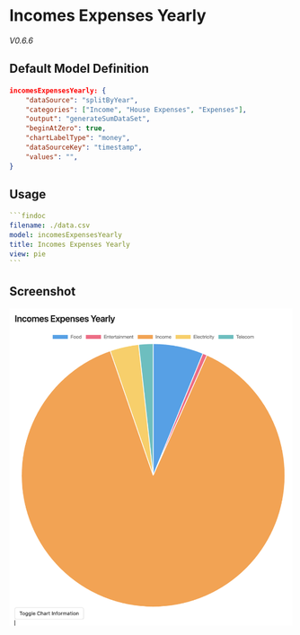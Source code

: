 # Incomes Expenses Yearly

*V0.6.6*

## Default Model Definition

```json
incomesExpensesYearly: {
    "dataSource": "splitByYear",
    "categories": ["Income", "House Expenses", "Expenses"],
    "output": "generateSumDataSet",
    "beginAtZero": true,
    "chartLabelType": "money",
    "dataSourceKey": "timestamp",
    "values": "",
}
```

## Usage

````yml
```findoc
filename: ./data.csv
model: incomesExpensesYearly
title: Incomes Expenses Yearly
view: pie
```
````

## Screenshot

![Incomes Expenses Yearly](/img/models/incomesExpensesYearly.png)
